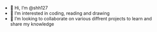 - 👋 Hi, I’m @shh127
- 👀 I’m interested in coding, reading and drawing 
- 💞️ I’m looking to collaborate on various diffrent projects to learn and share my knowledge


<!---
shh127/shh127 is a ✨ special ✨ repository because its `README.md` (this file) appears on your GitHub profile.
You can click the Preview link to take a look at your changes.
--->
